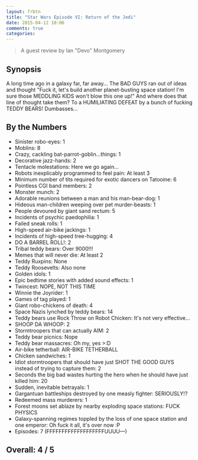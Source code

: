 ```yaml
---
layout: frbtn
title: "Star Wars Episode VI: Return of the Jedi"
date: 2015-04-12 10:06
comments: true
categories: 
---
```


> A guest review by Ian "Devo" Montgomery

## Synopsis

A long time ago in a galaxy far, far away... The BAD GUYS ran out of ideas and thought "Fuck it, let's build another planet-busting space station! I'm sure those MEDDLING KIDS won't blow this one up!" And where does that line of thought take them? To a HUMILIATING DEFEAT by a bunch of fucking TEDDY BEARS! Dumbasses...

## By the Numbers

* Sinister robo-eyes: 1
* Moblins: 8
* Crazy, cackling bat-parrot-goblin...things: 1
* Decorative jazz-hands: 2
* Tentacle molestations: Here we go again...
* Robots inexplicably programmed to feel pain: At least 3
* Minimum number of tits required for exotic dancers on Tatooine: 6
* Pointless CGI band members: 2
* Monster munch: 2
* Adorable reunions between a man and his man-bear-dog: 1
* Hideous man-children weeping over pet murder-beasts: 1
* People devoured by giant sand rectum: 5
* Incidents of psychic paedophilia: 1
* Failed sneak rolls: 1
* High-speed air-bike jackings: 1
* Incidents of high-speed tree-hugging: 4
* DO A BARREL ROLL!: 2
* Tribal teddy bears: Over 9000!!!
* Memes that will never die: At least 2
* Teddy Ruxpins: None
* Teddy Roosevelts: Also none
* Golden idols: 1
* Epic bedtime stories with added sound effects: 1
* Twincest: NOPE, NOT THIS TIME
* Winnie the Joyrider: 1
* Games of tag played: 1
* Giant robo-chickens of death: 4
* Space Nazis lynched by teddy bears: 14
* Teddy bears use Rock Throw on Robot Chicken: It's not very effective...
* SHOOP DA WHOOP: 2
* Stormtroopers that can actually AIM: 2
* Teddy bear picnics: Nope
* Teddy bear massacres: Oh my, yes >:D
* Air-bike tetherball: AIR-BIKE TETHERBALL
* Chicken sandwiches: 1
* Idiot stormtroopers that should have just SHOT THE GOOD GUYS instead of trying to capture them: 2
* Seconds the big bad wastes hurting the hero when he should have just killed him: 20
* Sudden, inevitable betrayals: 1
* Gargantuan battleships destroyed by one measly fighter: SERIOUSLY!?
* Redeemed mass murderers: 1
* Forest moons set ablaze by nearby exploding space stations: FUCK PHYSICS
* Galaxy-spanning regimes toppled by the loss of one space station and one emperor: Oh fuck it all, it's over now :P
* Episodes: 7 (FFFFFFFFFFFFFFFFFFFUUUU&mdash;)

## Overall: 4 / 5
